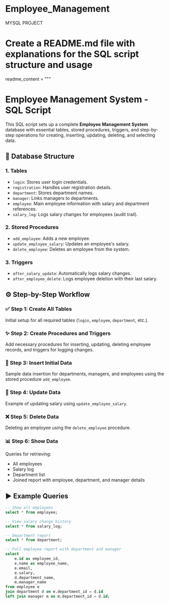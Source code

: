 # Employee_Management
MYSQL PROJECT

# Create a README.md file with explanations for the SQL script structure and usage

readme_content = """
# Employee Management System - SQL Script

This SQL script sets up a complete **Employee Management System** database with essential tables, stored procedures, triggers, and step-by-step operations for creating, inserting, updating, deleting, and selecting data.

## 📁 Database Structure

### 1. Tables

- `login`: Stores user login credentials.
- `registration`: Handles user registration details.
- `department`: Stores department names.
- `manager`: Links managers to departments.
- `employee`: Main employee information with salary and department references.
- `salary_log`: Logs salary changes for employees (audit trail).

### 2. Stored Procedures

- `add_employee`: Adds a new employee.
- `update_employee_salary`: Updates an employee's salary.
- `delete_employee`: Deletes an employee from the system.

### 3. Triggers

- `after_salary_update`: Automatically logs salary changes.
- `after_employee_delete`: Logs employee deletion with their last salary.

## ⚙️ Step-by-Step Workflow

### ✅ Step 1: Create All Tables
Initial setup for all required tables (`login`, `employee`, `department`, etc.).

### ✨ Step 2: Create Procedures and Triggers
Add necessary procedures for inserting, updating, deleting employee records, and triggers for logging changes.

### 📝 Step 3: Insert Initial Data
Sample data insertion for departments, managers, and employees using the stored procedure `add_employee`.

### 🔁 Step 4: Update Data
Example of updating salary using `update_employee_salary`.

### ❌ Step 5: Delete Data
Deleting an employee using the `delete_employee` procedure.

### 📊 Step 6: Show Data
Queries for retrieving:
- All employees
- Salary log
- Department list
- Joined report with employee, department, and manager details

## ▶️ Example Queries

```sql
-- Show all employees
select * from employee;

-- View salary change history
select * from salary_log;

-- Department report
select * from department;

-- Full employee report with department and manager
select 
    e.id as employee_id,
    e.name as employee_name,
    e.email,
    e.salary,
    d.department_name,
    m.manager_name
from employee e
join department d on e.department_id = d.id
left join manager m on m.department_id = d.id;

